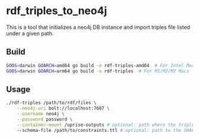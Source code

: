# rdf_triples_to_neo4j
This is a tool that initializes a neo4j DB instance and import triples file listed under a given path.

## Build

```bash
GOOS=darwin GOARCH=amd64 go build -o rdf-triples-amd64  # For Intel Macs
GOOS=darwin GOARCH=arm64 go build -o rdf-triples  # For M1/M2/M3 Macs
```

## Usage

```bash
./rdf-triples /path/to/rdf/files \
    --neo4j-uri bolt://localhost:7687 \
    --username neo4j \
    --password password \
    --container-mount /uprise-outputs # optional: path where the triples are mounted in the Neo4j Docker container, leave out if you are using a local Neo4j instance \
    --schema-file /path/to/constraints.ttl # optional: path to the SHACL constraints file
```
